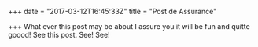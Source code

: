 +++
date = "2017-03-12T16:45:33Z"
title = "Post de Assurance"

+++
What ever this post may be about I assure you it will be fun and quitte goood! See this post. See! See!